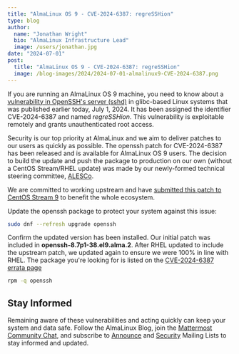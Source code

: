 ```yaml
---
title: "AlmaLinux OS 9 - CVE-2024-6387: regreSSHion"
type: blog
author:
  name: "Jonathan Wright"
  bio: "AlmaLinux Infrastructure Lead"
  image: /users/jonathan.jpg
date: "2024-07-01"
post:
  title: "AlmaLinux OS 9 - CVE-2024-6387: regreSSHion"
  image: /blog-images/2024/2024-07-01-almalinux9-CVE-2024-6387.png
---
```


If you are running an AlmaLinux OS 9 machine, you need to know about a [vulnerability in OpenSSH's server (sshd)](https://openwall.com/lists/oss-security/2024/07/01/3) in glibc-based Linux systems that was published earlier today, July 1, 2024. It has been assigned the identifier CVE-2024-6387 and named _regreSSHion_. This vulnerability is exploitable remotely and grants unauthenticated root access.

Security is our top priority at AlmaLinux and we aim to deliver patches to our users as quickly as possible. The openssh patch for CVE-2024-6387 has been released and is available for AlmaLinux OS 9 users. The decision to build the update and push the package to production on our own (without a CentOS Stream/RHEL update) was made by our newly-formed technical steering committee, [ALESCo](https://almalinux.org/blog/2024-05-21-introducing-alesco/).

We are committed to working upstream and have [submitted this patch to CentOS Stream 9](https://gitlab.com/redhat/centos-stream/rpms/openssh/-/merge_requests/77) to benefit the whole ecosystem.

Update the openssh package to protect your system against this issue:

```bash
sudo dnf --refresh upgrade openssh
```

Confirm the updated version has been installed. Our initial patch was included in **openssh-8.7p1-38.el9.alma.2**. After RHEL updated to include the upstream patch, we updated again to ensure we were 100% in line with RHEL. The package you're looking for is listed on the [CVE-2024-6387 errata page](https://errata.almalinux.org/9/ALSA-2024-4312.html)

```bash
rpm -q openssh
```

## Stay Informed

Remaining aware of these vulnerabilities and acting quickly can keep your system and data safe. Follow the AlmaLinux Blog, join the [Mattermost Community Chat](https://chat.almalinux.org/), and subscribe to [Announce](https://lists.almalinux.org/mailman3/lists/announce.lists.almalinux.org/) and [Security](https://lists.almalinux.org/mailman3/lists/security.lists.almalinux.org/) Mailing Lists to stay informed and updated.
